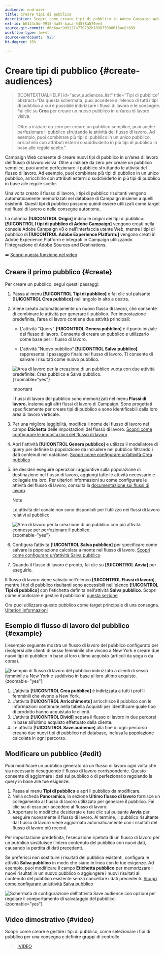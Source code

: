 ```yaml
---
audience: end-user
title: Creare tipi di pubblico
description: Scopri come creare tipi di pubblico in Adobe Campaign Web
exl-id: b6134c5d-9915-4a85-baca-54578a570ee4
source-git-commit: d6c6aac9d9127a770732b709873008613ae8c639
workflow-type: tm+mt
source-wordcount: '925'
ht-degree: 35%

---
```


# Creare tipi di pubblico {#create-audiences}

>[!CONTEXTUALHELP]
>id="acw_audiences_list"
>title="Tipi di pubblico"
>abstract="Da questa schermata, puoi accedere all’elenco di tutti i tipi di pubblico a cui è possibile indirizzare i flussi di lavoro e le consegne. Fai clic su **Crea** per creare un nuovo pubblico in un’area di lavoro visiva.<br/><br/>Oltre a iniziare da zero per creare un pubblico semplice, puoi anche perfezionare il pubblico sfruttando le attività del flusso di lavoro. Ad esempio, puoi combinare più tipi di pubblico in un unico pubblico, arricchirlo con attributi esterni o suddividerlo in più tipi di pubblico in base alle regole scelte."

<!--
[!CONTEXTUALHELP]
>id="acw_audiences_create_settings"
>title="Audience settings"
>abstract="Enter the name of the audience and additional options, then click the **Create Audience** button."-->

Campaign Web consente di creare nuovi tipi di pubblico in un’area di lavoro del flusso di lavoro visiva. Oltre a iniziare da zero per creare un pubblico semplice, puoi anche perfezionare il pubblico sfruttando le attività del flusso di lavoro. Ad esempio, puoi combinare più tipi di pubblico in un unico pubblico, arricchirlo con attributi esterni o suddividerlo in più tipi di pubblico in base alle regole scelte.

Una volta creato il flusso di lavoro, i tipi di pubblico risultanti vengono automaticamente memorizzati nel database di Campaign insieme a quelli esistenti. Questi tipi di pubblico possono quindi essere utilizzati come target nei flussi di lavoro o nelle consegne autonome.

La colonna **[!UICONTROL Origin]** indica le origini dei tipi di pubblico: **[!UICONTROL I tipi di pubblico di Adobe Campaign]** vengono creati nella console Adobe Campaign v8 o nell&#39;interfaccia utente Web, mentre i tipi di pubblico di **[!UICONTROL Adobe Experience Platform:]** vengono creati in Adobe Experience Platform e integrati in Campaign utilizzando l&#39;integrazione di Adobe Sources and Destinations.

➡️ [Scopri questa funzione nel video](#video)

## Creare il primo pubblico {#create}

Per creare un pubblico, segui questi passaggi:

1. Passa al menu **[!UICONTROL Tipi di pubblico]** e fai clic sul pulsante **[!UICONTROL Crea pubblico]** nell&#39;angolo in alto a destra.

1. Viene creato automaticamente un nuovo flusso di lavoro, che consente di combinare le attività per generare il pubblico. Per impostazione predefinita, l’area di lavoro contiene due attività principali:

   * L&#39;attività &quot;Query&quot; **[!UICONTROL Genera pubblico]** è il punto iniziale del flusso di lavoro. Consente di creare un pubblico e utilizzarlo come base per il flusso di lavoro.

   * L&#39;attività &quot;Nuovo pubblico&quot; **[!UICONTROL Salva pubblico]** rappresenta il passaggio finale nel flusso di lavoro. Ti consente di salvare i risultati come nuovo pubblico.

   ![Area di lavoro per la creazione di un pubblico vuota con due attività predefinite: Crea pubblico e Salva pubblico.](assets/create-audience-blank.png){zoomable="yes"}

   >[!IMPORTANT]
   >
   >I flussi di lavoro del pubblico sono memorizzati nel menu **Flussi di lavoro**, insieme agli altri flussi di lavoro di Campaign. Sono progettati specificamente per creare tipi di pubblico e sono identificabili dalla loro area di lavoro verticale.

1. Per una migliore leggibilità, modifica il nome del flusso di lavoro nel campo **Etichetta** delle impostazioni del flusso di lavoro. [Scopri come configurare le impostazioni del flusso di lavoro](../workflows/workflow-settings.md)

1. Apri l&#39;attività **[!UICONTROL Genera pubblico]** e utilizza il modellatore di query per definire la popolazione da includere nel pubblico filtrando i dati contenuti nel database. [Scopri come configurare un’attività Crea pubblico](../workflows/activities/build-audience.md)

1. Se desideri eseguire operazioni aggiuntive sulla popolazione di destinazione nel flusso di lavoro, aggiungi tutte le attività necessarie e collegale tra loro. Per ulteriori informazioni su come configurare le attività del flusso di lavoro, consulta la [documentazione sui flussi di lavoro](../workflows/activities/about-activities.md).

   >[!NOTE]
   >
   >Le attività del canale non sono disponibili per l’utilizzo nei flussi di lavoro relativi al pubblico.

   ![Area di lavoro per la creazione di un pubblico con più attività connesse per perfezionare il pubblico.](assets/audience-creation-canvas.png){zoomable="yes"}

1. Configura l’attività **[!UICONTROL Salva pubblico]** per specificare come salvare la popolazione calcolata a monte nel flusso di lavoro. [Scopri come configurare un’attività Salva pubblico](../workflows/activities/save-audience.md)

1. Quando il flusso di lavoro è pronto, fai clic su **[!UICONTROL Avvia]** per eseguirlo.

Il flusso di lavoro viene salvato nell&#39;elenco **[!UICONTROL Flussi di lavoro]**, mentre i tipi di pubblico risultanti sono accessibili nell&#39;elenco **[!UICONTROL Tipi di pubblico]** con l&#39;etichetta definita nell&#39;attività **Salva pubblico**. Scopri come monitorare e gestire il pubblico in [questa sezione](manage-audience.md)

Ora puoi utilizzare questo pubblico come target principale di una consegna. [Ulteriori informazioni](add-audience.md)

## Esempio di flusso di lavoro del pubblico {#example}

L’esempio seguente mostra un flusso di lavoro del pubblico configurato per rivolgersi alle clienti di sesso femminile che vivono a New York e creare due nuovi tipi di pubblico in base al loro ultimo acquisto (articoli da yoga o da corsa).

![Esempio di flusso di lavoro del pubblico indirizzato a clienti di sesso femminile a New York e suddiviso in base al loro ultimo acquisto.](assets/audiences-example.png){zoomable="yes"}

1. L’attività **[!UICONTROL Crea pubblico]** è indirizzata a tutti i profili femminili che vivono a New York.
1. L’attività **[!UICONTROL Arricchimento]** arricchisce il pubblico con le informazioni contenute nella tabella Acquisti per identificare quale tipo di prodotto hanno acquistato le clienti.
1. L’attività **[!UICONTROL Dividi]** separa il flusso di lavoro in due percorsi in base all’ultimo acquisto effettuato dalla cliente.
1. Le attività **[!UICONTROL Save audience]** alla fine di ogni percorso creano due nuovi tipi di pubblico nel database, inclusa la popolazione calcolata in ogni percorso.

## Modificare un pubblico {#edit}

Puoi modificare un pubblico generato da un flusso di lavoro ogni volta che sia necessario rieseguendo il flusso di lavoro corrispondente. Questo consente di aggiornare i dati sul pubblico o di perfezionarlo regolando la query in base alle tue esigenze.

1. Passa al menu **Tipi di pubblico** e apri il pubblico da modificare.
1. Nella scheda **Panoramica**, la sezione **Ultimo flusso di lavoro** fornisce un collegamento al flusso di lavoro utilizzato per generare il pubblico. Fai clic su di esso per accedere al flusso di lavoro.
1. Apportare le modifiche desiderate e fare clic sul pulsante **Avvia** per eseguire nuovamente il flusso di lavoro. Al termine, il pubblico risultante dal flusso di lavoro viene aggiornato automaticamente con i risultati del flusso di lavoro più recenti.

Per impostazione predefinita, l’esecuzione ripetuta di un flusso di lavoro per un pubblico sostituisce l’intero contenuto del pubblico con nuovi dati, causando la perdita di dati precedenti.

Se preferisci non sostituire i risultati del pubblico esistenti, configura le attività **Salva pubblico** in modo che siano in linea con le tue esigenze. Ad esempio, puoi modificare il campo **Etichetta pubblico** per memorizzare i nuovi risultati in un nuovo pubblico o aggiungere i nuovi risultati al contenuto del pubblico esistente senza cancellare i dati precedenti. [Scopri come configurare un’attività Salva pubblico](../workflows/activities/save-audience.md)

![Schermata di configurazione dell&#39;attività Save audience con opzioni per regolare il comportamento di salvataggio del pubblico.](assets/edit-audience-save.png){zoomable="yes"}

## Video dimostrativo {#video}

Scopri come creare e gestire i tipi di pubblico, come selezionare i tipi di pubblico per una consegna e definire gruppi di controllo.

>[!VIDEO](https://video.tv.adobe.com/v/3425861?quality=12)
